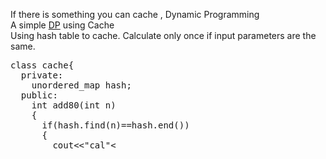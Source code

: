 
If there is something you can cache , Dynamic Programming</br>
A simple [DP](https://repl.it/@ChrisHuang2/DP#main.cpp) using Cache</br>
Using hash table to cache. Calculate only once if input parameters are the same.
<pre>
class cache{
  private:
    unordered_map<int,int> hash;
  public:
    int add80(int n)
    { 
      if(hash.find(n)==hash.end())
      {
        cout<<"cal"<<endl;
        hash[n] = 80+n;
      }
      return hash[n];
    }
};
</pre>
